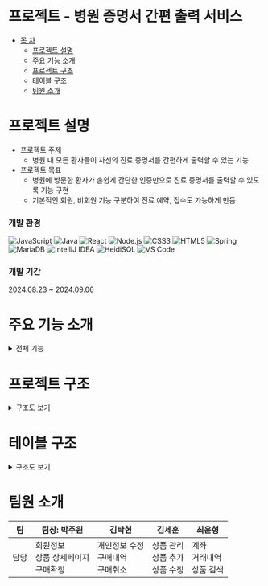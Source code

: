# 프로젝트 - 병원 증명서 간편 출력 서비스

* [목 차](#-목-차)
    - [프로젝트 설명](#프로젝트-설명)   
    - [주요 기능 소개](#주요-기능-소개)   
    - [프로젝트 구조](#프로젝트-구조)   
    - [테이블 구조](#테이블-구조)
    - [팀원 소개](#팀원-소개)
   

# 프로젝트 설명
* 프로젝트 주제
    * 병원 내 모든 환자들이 자신의 진료 증명서를 간편하게 출력할 수 있는 기능
* 프로젝트 목표
    * 병원에 방문한 환자가 손쉽게 간단한 인증만으로 진료 증명서를 출력할 수 있도록 기능 구현
    * 기본적인 회원, 비회원 기능 구분하여 진료 예약, 접수도 가능하게 만듬 

### 개발 환경
![JavaScript](https://img.shields.io/badge/JavaScript-F7DF1E?style=for-the-badge&logo=javascript&logoColor=black)
![Java](https://img.shields.io/badge/Java-007396?style=for-the-badge&logo=java&logoColor=white)
![React](https://img.shields.io/badge/React-61DAFB?style=for-the-badge&logo=react&logoColor=black)
![Node.js](https://img.shields.io/badge/Node.js-339933?style=for-the-badge&logo=node-dot-js&logoColor=white)
![CSS3](https://img.shields.io/badge/CSS3-1572B6?style=for-the-badge&logo=css3&logoColor=white)
![HTML5](https://img.shields.io/badge/HTML5-E34F26?style=for-the-badge&logo=html5&logoColor=white)
![Spring](https://img.shields.io/badge/Spring-6DB33F?style=for-the-badge&logo=spring&logoColor=white)
![MariaDB](https://img.shields.io/badge/MariaDB-003545?style=for-the-badge&logo=mariadb&logoColor=white)
![IntelliJ IDEA](https://img.shields.io/badge/IntelliJ_IDEA-000000?style=for-the-badge&logo=intellij-idea&logoColor=white)
![HeidiSQL](https://img.shields.io/badge/HeidiSQL-006400?style=for-the-badge&logo=heidisql&logoColor=white)
![VS Code](https://img.shields.io/badge/VS_Code-007ACC?style=for-the-badge&logo=visual-studio-code&logoColor=white)

### 개발 기간
2024.08.23 ~ 2024.09.06


# 주요 기능 소개
<details><summary>전체 기능</summary><br>
<details><summary>회원가입</summary>

![메인화면](https://github.com/user-attachments/assets/ea622c5d-47c8-400e-8c2e-473bc045d539)

메인화면에서 회원가입을 누르면 회원가입 페이지로 이동합니다.

![회원가입 화면](https://github.com/user-attachments/assets/e97b0a2a-8377-49b9-9f6d-ea679df98470)

회원가입 방식은 모두 동일 시 되기에 일반인 회원가입 방식으로 진행하여 일반인 회원가입을 누르면

![찐회원가입 화면](https://github.com/user-attachments/assets/60d5430a-d5fd-4f61-9e6b-423ddad34056)

회원가입에 필요한 정보 제공 동의 페이지가 나옵니다.

모두 동의를 눌러야지만 다음 페이지로 진행이 가능합니다.

모두 동의한 뒤 진행하면 회원가입에 필요한 정보를 입력하는 페이지가 나옵니다.

![회원가입 정보 입력](https://github.com/user-attachments/assets/e13efaa1-eef8-448a-a1b8-8c4035bc7401)

![주소 검색 api](https://github.com/user-attachments/assets/ea8349e1-5e12-4a36-a96a-fed1365716c1)

해당 페이지에서는 아이디와 비밀번호 중복 검사 기능과 유효성 검사 기능을 넣어놨으며,

해당 중복 기능을 거치지 않고서는 회원가입이 불가능합니다.

또한, 주민등록번호 입력란에는 정규식을 적용하여 올바른 주민등록번호를 입력해야만 진행이 가능합니다.

주소 검색 기능은 다음 API를 활용하여 적용하였습니다.

![모든 정보 입력](https://github.com/user-attachments/assets/ca473607-8320-40fb-9fa8-f3773b69fc1a)

정보를 올바르게 다 입력하고 확인을 누르면

![회원가입 완료](https://github.com/user-attachments/assets/093ee8c4-69b3-457c-a5e9-62fd9b12dd48)

회원가입이 완료되었다는 창이 나오며

페이지의 이동 여부를 선택할 수 있습니다.

메인페이지로 가기를 누르면 처음 보았던 메인 페이지로 이동합니다.

</details>


<details><summary>회원 증명서 출력</summary>

![로그인 성공 화면](https://github.com/user-attachments/assets/9f1bd055-568e-45f4-89cc-d0591ef97c24)

기존에 회원가입한 아이디로 로그인에 성공한 경우

![초기화면](https://github.com/user-attachments/assets/89736dad-e610-4993-b07a-03b171b957a8)

로그인한 상태로 메인화면으로 돌아가며, 우측 상단에 로그인한 회원의 이름이 출력됨.

![로그인 인증 1단계](https://github.com/user-attachments/assets/09e2f6dd-0db1-4f91-86f3-b80c0a63518c)

로그인한 상태에서 증명서 발급을 누르면, 또 한번 더 주민등록번호 확인을 거침.

![주민번호가 맞아서 이메일 보내기](https://github.com/user-attachments/assets/e1ca6f39-37d9-4588-9594-a70d664c94f8)

가입한 회원의 주민번호와 일치하면, 로그인에 입력했던 이메일로 인증번호를 발송함.

![이메일로 인증번호가 온 화면](https://github.com/user-attachments/assets/5c2495c0-2194-4d06-ba28-19f5c89bdee4)

인증번호를 받은 이메일 화면

![인증번호 입력](https://github.com/user-attachments/assets/9c23b3cb-1812-4b14-9220-7756a00d71e9)

발급받은 인증번호를 입력하면

![인증된 화면](https://github.com/user-attachments/assets/f25bfb7e-8402-4b1e-b6f2-d31e65992a27)

인증되었다고 출력되면서 증명서를 발급받을 수 있는 상황이 됨

</details>

<details><summary>비회원 증명서 출력</summary>
    
![비회원 메인](https://github.com/user-attachments/assets/92c05ccf-cf31-4711-9cf4-b7a0c3323d68)

메인화면에서 증명서 발급 메뉴를 선택합니다.

![입력값 넣기](https://github.com/user-attachments/assets/ca5c249e-44d7-40b8-baef-a65c7574316c)

비회원인 상태에서는 주민등록번호와 이메일 인증을 받을 정보를 입력합니다.

![이메일 발송](https://github.com/user-attachments/assets/0e694d43-0a8c-4c4b-92a8-8951232011b2)

이메일이 발송되면,

![인증번호 확인](https://github.com/user-attachments/assets/e272032b-28c6-47b1-9ef3-58ab1740e709)

해당 이메일이 도착했는지 확인한 후에

![인증번호 입력](https://github.com/user-attachments/assets/be993c22-c0ed-4701-b2a4-b1adc2b6e98d)

인증번호를 입력합니다.

![인증번호 인증됨](https://github.com/user-attachments/assets/51a9e69d-8085-4161-b1e9-b7027afb7a0d)

인증번호가 정상적으로 확인되면 아래의 증명서 선택화면으로 넘어갑니다.

![증명서 선택화면](https://github.com/user-attachments/assets/6e6daedc-7683-415c-9c18-63596c947f1d)

증명서 선택화면에서 진료 확인서를 선택하면, 회원과 동일한 프로세스로 작동됩니다.

</details>


<details><summary>진료 기록이 없는 경우</summary>
    
![인증이 되었지만 해당 환자의 진료 정보가 없음](https://github.com/user-attachments/assets/a4d83007-2f9e-4c13-85c5-ede21d4f1df2)    

해당 회원의 진료 내역이 없습니다. 라는 화면만 표시해줍니다.

</details>

<details><summary>진료 기록이 있는 경우</summary>
    
![해당 환자의 첫 번째 진료에 대한 진료 확인서](https://github.com/user-attachments/assets/0de3f503-61f9-4a84-8bef-35bc88fdf0e0)

해당 환자의 진료 내역이 표시됩니다.

![해당 환자의 이름과 진료 날짜가 파일명에 들어오는지 확인](https://github.com/user-attachments/assets/21c8aa6e-532a-4b00-9efa-0e7413be73a9)

출력 버튼을 누르면 이미지를 저장할 수 있는 창이 뜨며, 파일창에 해당 증명서의 이름이 제대로 입력되어있는지 확인합니다.

![출력버튼 누르고 pdf저장 화면](https://github.com/user-attachments/assets/cee0ea69-2b92-4702-8c20-8c53584d6156)

마지막으로 저장을 누르면 PDF 형식으로 저장됩니다.

![프린트 화면](https://github.com/user-attachments/assets/2542c33d-79fe-4210-b95e-13442b322cd2)

저장한 PDF를 프린트 할 수 있는 화면

![인쇄 화면](https://github.com/user-attachments/assets/bf4b8a82-c246-4900-ba6d-9a24a6973070)

저장한 PDF를 인쇄할 수 있는 화면

</details>


<details><summary>신규 접수 등록</summary>
    
![메인화면](https://github.com/user-attachments/assets/9eea6627-ffac-4771-8c68-39953b166e49)

메인화면에서 진료 접수 클릭 시 진료 접수할 수 있는 페이지로 이동됩니다.

![접수 페이지](https://github.com/user-attachments/assets/25e51965-018f-4a7c-b266-108aa8dba62a)

접수 페이지에서 신규방문이면 신규방문을 클릭합니다.

![신규 접수](https://github.com/user-attachments/assets/af01dd48-6492-45d8-b0e5-3161f425db83)

신규방문자는 기존 진료 내역이 없기에 신상정보를 입력 후 진료과 및 담당의를 선택한 후 접수 등록을 누릅니다.

![신규 접수 정보 입력](https://github.com/user-attachments/assets/fc517a0d-c46b-4e33-8af3-db32f2de23c9)

정상적으로 등록이 되면 아래와 같은 알림창이 뜨며 접수되었다고 알려줍니다.

![접수 완료](https://github.com/user-attachments/assets/d2e7baef-fa84-4a9d-af79-a623f524cdf4)


</details>

<details><summary>재방문 접수 등록</summary>
    
![기존 방문환자가 재방문 한 경우 동일한 정보이면 재방문 환자](https://github.com/user-attachments/assets/daf564b1-e9ea-4032-b758-a4137fc94ee7)

기존에 방문했던 환자가 재방문한 경우 조회하기 편하도록 기존 내역에서 이름, 주민등럭번호만 조회한 후 기존에 방문 내역이 있는지 조회합니다.

![재방문 얼럿](https://github.com/user-attachments/assets/8ab4676f-19ad-42de-8357-63a90ebf3d67)

조회를 눌렀는데 재방문 환자인 경우, 접수를 바로 누르면 된다는 알림창이 뜹니다.

만약, 기존 방문 내역이 없는데 재방문으로 입력 시 신규방문으로 가라는 알림창이 뜹니다.

![재방문 접수 완료](https://github.com/user-attachments/assets/a2773e4d-b9d0-4dac-bc04-56e9ac4dd9df)

재방문 환자인걸 확인한 후 접수를 누르면 접수 등록이 완료됩니다.


</details>

<details><summary>의사 관점 환자 진료</summary>

![관리자 로그인](https://github.com/user-attachments/assets/e38093e4-c000-48bb-b912-cae929bf6f68)

접수한 환자를 진료하기 위해 메인페이지의 우측상단의 직원전용을 눌러 관리자 로그인창으로 이동합니다.
기존에 가입했던 관리자(의사, 간호사, 직원)로 입력하면 해당 내역으로 로그인 됩니다.

![의사 환여 ㅇ얼럿](https://github.com/user-attachments/assets/d5943b4f-e4d4-4a4e-9fa0-1e44230f4ed9)
위 경우 의사로 로그인 했기에 해당 의사님을 환영한다는 알림창이 뜹니다.

![환자 차트 조회 가능](https://github.com/user-attachments/assets/ffc6b070-e22b-4375-99cd-e25dd04b5ffc)

의사로 로그인한 경우에만 자기가 맡은 진료과의 환자 내역만 조회가 가능합니다.
( 다른 진료과에 접수한 환자는 조회 불가능 )

![진료 시작 누르면](https://github.com/user-attachments/assets/fb6b26e9-b12b-4d33-bb28-298adc886cdd)

우측의 대기자 목록 아래에 있는 진료 시작을 누르면 첫번째 대기자부터 순서대로 진료를 볼 수 있고,
진료 시작을 누르면 좌측에 있는 환자 정보에 접수한 환자의 기본 정보가 노출됩니다.

![환자 기본 정보 출력 및 접수 대기 명단 삭제](https://github.com/user-attachments/assets/38b75390-787c-4907-8a89-d801465af73e)

진료 시작을 누르면 진료가 시작되고, 대기중이였던 환자는 접수 대기 명단에서 사라집니다.
( 상태는 진료완료로 미리 변경됨 )

![처방내역 등록](https://github.com/user-attachments/assets/25ae0cd7-4716-4a2b-b527-2c540601f26d)

해당 환자에 대한 진료 내역을 순차적으로 모두 등록해야 진료 내역 등록이 가능합니다.
검진일의 경우 진료일 당일 이전 날짜는 체크가 불가능하게 막아두었습니다.

![진료 기록 등록](https://github.com/user-attachments/assets/7f1ac151-cf27-49d7-b83e-a64175b9543c)

진료 내역을 모두 입력한 경우에는 진료 기록이 정상적으로 등록됩니다.

![접수했던 기존 내역이 존재하는 환자는 이전 진료내역도 조회 가능함](https://github.com/user-attachments/assets/6f796836-0505-465a-abc1-9d2ffc90ac20)

기존 환자에서 재방문 환자 -> 즉, 병원에 진료 내역이 있던 환자는 다시 방문한 경우 이전의 진료 내역도 확인이 가능합니다.

![진단명 클릭 시 진료 상세 내역 출력](https://github.com/user-attachments/assets/e74449b9-40af-4380-8f38-6c8c7d38ce67)

진료 내역 조회에서 진단명을 클릭하면 아래에 진료 상세 내역에 해당 진료에 대한 상세 내역이 출력됩니다.

![진단명 클릭 시 진료 상세 내역 출력](https://github.com/user-attachments/assets/5abb61b4-64bd-49d2-8277-a67268bda918)

</details>

</details>

# 프로젝트 구조
<details><summary>구조도 보기</summary>

```plaintext
src
 ┣ pages
 ┃ ┣ admin
 ┃ ┃ ┣ ksh
 ┃ ┃ ┃ ┣ NewVisit.css
 ┃ ┃ ┃ ┣ NewVisit.js
 ┃ ┃ ┃ ┣ ReVisit.css
 ┃ ┃ ┃ ┣ ReVisit.js
 ┃ ┃ ┃ ┣ TreChart.css
 ┃ ┃ ┃ ┣ TreChart.js
 ┃ ┃ ┃ ┣ Visitant.css
 ┃ ┃ ┃ ┗ Visitant.js
 ┃ ┃ ┣ kth
 ┃ ┃ ┃ ┣ AdminJoin.css
 ┃ ┃ ┃ ┣ AdminJoin.js
 ┃ ┃ ┃ ┣ AdminLogin.css
 ┃ ┃ ┃ ┣ AdminLogin.js
 ┃ ┃ ┃ ┗ AdminMain.js
 ┃ ┃ ┣ pjw
 ┃ ┃ ┃ ┣ ClinicList.css
 ┃ ┃ ┃ ┗ ClinicList.js
 ┃ ┃ ┣ AdminLayout.css
 ┃ ┃ ┗ AdminLayout.js
 ┃ ┣ order (다른 프로젝트와 겹침)
 ┃ ┃ ┗ kth
 ┃ ┃ ┃ ┣ ManageSupply.css
 ┃ ┃ ┃ ┣ ManageSupply.js
 ┃ ┃ ┃ ┣ OrderLayout.css
 ┃ ┃ ┃ ┣ OrderLayout.js
 ┃ ┃ ┃ ┣ OrderList.css
 ┃ ┃ ┃ ┣ OrderList.js
 ┃ ┃ ┃ ┣ RegistSupply.css
 ┃ ┃ ┃ ┣ RegistSupply.js
 ┃ ┃ ┃ ┣ RequestOrder.css
 ┃ ┃ ┃ ┗ RequestOrder.js
 ┃ ┣ user
 ┃ ┃ ┣ cyh
 ┃ ┃ ┃ ┣ Loading.js
 ┃ ┃ ┃ ┣ MoneyIn.css
 ┃ ┃ ┃ ┣ MoneyIn.js
 ┃ ┃ ┃ ┣ PayLoading.js
 ┃ ┃ ┃ ┣ PayMoney.css
 ┃ ┃ ┃ ┣ PayMoney.js
 ┃ ┃ ┃ ┣ Spin@1x-1.8s-200px-200px.gif
 ┃ ┃ ┃ ┣ Styles.js
 ┃ ┃ ┃ ┗ SubMenu.js
 ┃ ┃ ┣ ksh
 ┃ ┃ ┃ ┣ KakaoMap.css
 ┃ ┃ ┃ ┗ KakaoMap.js
 ┃ ┃ ┣ kth
 ┃ ┃ ┃ ┣ Find.css
 ┃ ┃ ┃ ┣ FindId.js
 ┃ ┃ ┃ ┣ FindPw.js
 ┃ ┃ ┃ ┣ JoinSelect.js
 ┃ ┃ ┃ ┣ JoinStep1.js
 ┃ ┃ ┃ ┣ JoinStep1_1.js
 ┃ ┃ ┃ ┣ JoinStep2.css
 ┃ ┃ ┃ ┣ JoinStep2.js
 ┃ ┃ ┃ ┣ JoinStep3.js
 ┃ ┃ ┃ ┣ joinValidate.js
 ┃ ┃ ┃ ┣ Login.css
 ┃ ┃ ┃ ┣ Login.js
 ┃ ┃ ┃ ┣ Modal.js
 ┃ ┃ ┃ ┣ SearchStaff.css
 ┃ ┃ ┃ ┗ SearchStaff.js
 ┃ ┃ ┣ pjw
 ┃ ┃ ┃ ┣ utils
 ┃ ┃ ┃ ┃ ┗ pdfUtils.js
 ┃ ┃ ┃ ┣ ClinicPrint.css
 ┃ ┃ ┃ ┣ ClinicPrint.js
 ┃ ┃ ┃ ┣ FormSelector.js
 ┃ ┃ ┃ ┣ PrintForm.js
 ┃ ┃ ┃ ┣ PrintForm2.js
 ┃ ┃ ┃ ┣ PrintForm3.js
 ┃ ┃ ┃ ┗ PrintForm4.js
 ┃ ┃ ┣ UserLayout.css
 ┃ ┃ ┗ UserLayout.js
 ┃ ┣ Footer.css
 ┃ ┣ Footer.js
 ┃ ┣ Main.css
 ┃ ┣ Main.js
 ┃ ┣ MedicalCenter.css
 ┃ ┣ MedicalCenter.js
 ┃ ┣ SideList.css
 ┃ ┗ SideList.js
 ┣ App.css
 ┣ App.js
 ┣ App.test.js
 ┣ index.css
 ┣ index.js
 ┣ logo.svg
 ┣ reportWebVitals.js
 ┣ reset.css
 ┗ setupTests.js
```

</details>

# 테이블 구조
<details><summary>구조도 보기</summary>
    
![테이블 구조](https://github.com/user-attachments/assets/06576686-188e-4b92-a473-2e34688de019)

</details>


# 팀원 소개
| 팀    |팀장: 박주원         | 김탁현              | 김세훈           | 최윤형         |
|---------|--------------------|---------------------|------------------|-----------------|
| 담당    | 회원정보<br>상품 상세페이지<br>구매확정 | 개인정보 수정<br>구매내역<br>구매취소 | 상품 관리<br>상품 추가<br>상품 수정 | 계좌<br>거래내역<br>상품 검색 |
